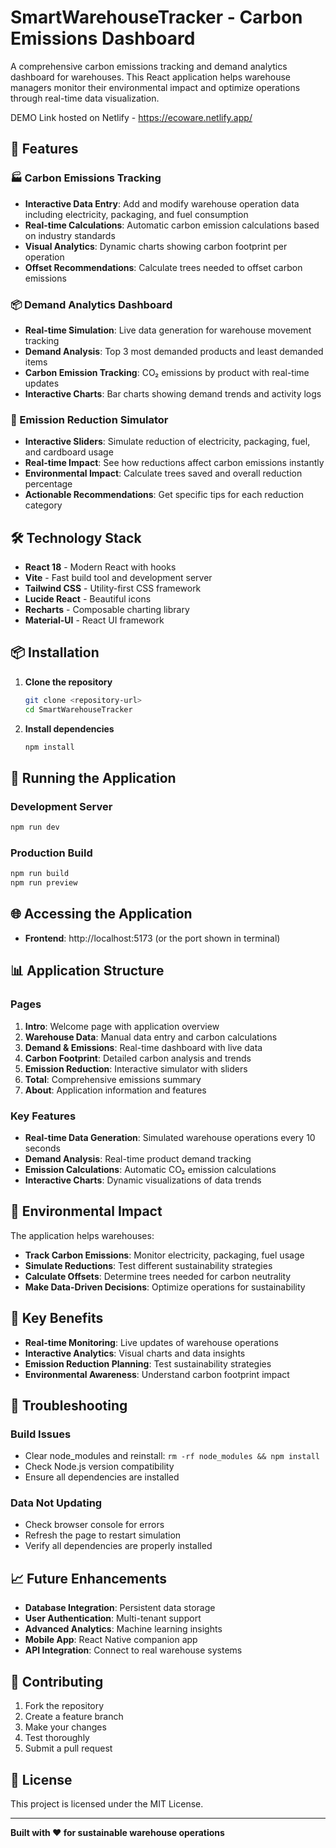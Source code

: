 # SmartWarehouseTracker - Carbon Emissions Dashboard

A comprehensive carbon emissions tracking and demand analytics dashboard for warehouses. This React application helps warehouse managers monitor their environmental impact and optimize operations through real-time data visualization.

DEMO Link hosted on Netlify - https://ecoware.netlify.app/

## 🚀 Features

### 🏭 Carbon Emissions Tracking
- **Interactive Data Entry**: Add and modify warehouse operation data including electricity, packaging, and fuel consumption
- **Real-time Calculations**: Automatic carbon emission calculations based on industry standards
- **Visual Analytics**: Dynamic charts showing carbon footprint per operation
- **Offset Recommendations**: Calculate trees needed to offset carbon emissions

### 📦 Demand Analytics Dashboard
- **Real-time Simulation**: Live data generation for warehouse movement tracking
- **Demand Analysis**: Top 3 most demanded products and least demanded items
- **Carbon Emission Tracking**: CO₂ emissions by product with real-time updates
- **Interactive Charts**: Bar charts showing demand trends and activity logs

### 🌱 Emission Reduction Simulator
- **Interactive Sliders**: Simulate reduction of electricity, packaging, fuel, and cardboard usage
- **Real-time Impact**: See how reductions affect carbon emissions instantly
- **Environmental Impact**: Calculate trees saved and overall reduction percentage
- **Actionable Recommendations**: Get specific tips for each reduction category

## 🛠️ Technology Stack

- **React 18** - Modern React with hooks
- **Vite** - Fast build tool and development server
- **Tailwind CSS** - Utility-first CSS framework
- **Lucide React** - Beautiful icons
- **Recharts** - Composable charting library
- **Material-UI** - React UI framework

## 📦 Installation

1. **Clone the repository**
   ```bash
   git clone <repository-url>
   cd SmartWarehouseTracker
   ```

2. **Install dependencies**
   ```bash
   npm install
   ```

## 🚀 Running the Application

### Development Server
```bash
npm run dev
```

### Production Build
```bash
npm run build
npm run preview
```

## 🌐 Accessing the Application

- **Frontend**: http://localhost:5173 (or the port shown in terminal)

## 📊 Application Structure

### Pages
1. **Intro**: Welcome page with application overview
2. **Warehouse Data**: Manual data entry and carbon calculations
3. **Demand & Emissions**: Real-time dashboard with live data
4. **Carbon Footprint**: Detailed carbon analysis and trends
5. **Emission Reduction**: Interactive simulator with sliders
6. **Total**: Comprehensive emissions summary
7. **About**: Application information and features

### Key Features
- **Real-time Data Generation**: Simulated warehouse operations every 10 seconds
- **Demand Analysis**: Real-time product demand tracking
- **Emission Calculations**: Automatic CO₂ emission calculations
- **Interactive Charts**: Dynamic visualizations of data trends

## 🌱 Environmental Impact

The application helps warehouses:
- **Track Carbon Emissions**: Monitor electricity, packaging, fuel usage
- **Simulate Reductions**: Test different sustainability strategies
- **Calculate Offsets**: Determine trees needed for carbon neutrality
- **Make Data-Driven Decisions**: Optimize operations for sustainability

## 🎯 Key Benefits

- **Real-time Monitoring**: Live updates of warehouse operations
- **Interactive Analytics**: Visual charts and data insights
- **Emission Reduction Planning**: Test sustainability strategies
- **Environmental Awareness**: Understand carbon footprint impact

## 🚨 Troubleshooting

### Build Issues
- Clear node_modules and reinstall: `rm -rf node_modules && npm install`
- Check Node.js version compatibility
- Ensure all dependencies are installed

### Data Not Updating
- Check browser console for errors
- Refresh the page to restart simulation
- Verify all dependencies are properly installed

## 📈 Future Enhancements

- **Database Integration**: Persistent data storage
- **User Authentication**: Multi-tenant support
- **Advanced Analytics**: Machine learning insights
- **Mobile App**: React Native companion app
- **API Integration**: Connect to real warehouse systems

## 🤝 Contributing

1. Fork the repository
2. Create a feature branch
3. Make your changes
4. Test thoroughly
5. Submit a pull request

## 📄 License

This project is licensed under the MIT License.

---

**Built with ❤️ for sustainable warehouse operations** 

